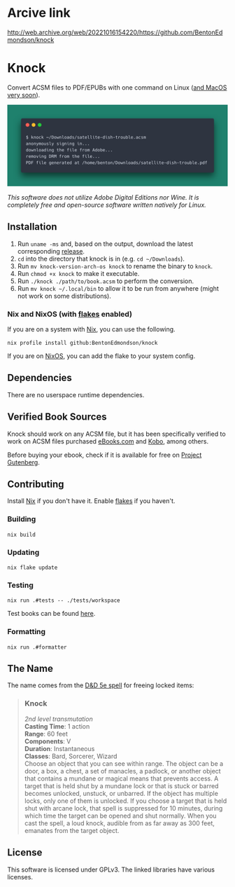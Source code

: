 # Arcive link
http://web.archive.org/web/20221016154220/https://github.com/BentonEdmondson/knock

# Knock

Convert ACSM files to PDF/EPUBs with one command on Linux ([and MacOS very soon](https://github.com/BentonEdmondson/knock/issues/58)).

![Demonstration of CLI usage](./assets/demo.png)

*This software does not utilize Adobe Digital Editions nor Wine. It is completely free and open-source software written natively for Linux.*

## Installation

1. Run `uname -ms` and, based on the output, download the latest corresponding [release](https://github.com/BentonEdmondson/knock/releases).
1. `cd` into the directory that knock is in (e.g. `cd ~/Downloads`).
1. Run `mv knock-version-arch-os knock` to rename the binary to `knock`.
1. Run `chmod +x knock` to make it executable.
1. Run `./knock ./path/to/book.acsm` to perform the conversion.
1. Run `mv knock ~/.local/bin` to allow it to be run from anywhere (might not work on some distributions).

### Nix and NixOS (with [flakes](https://nixos.wiki/wiki/Flakes) enabled)

If you are on a system with [Nix](https://github.com/NixOS/nix), you can use the following.

```
nix profile install github:BentonEdmondson/knock
```

If you are on [NixOS](https://github.com/NixOS/nixpkgs), you can add the flake to your system config.

## Dependencies

There are no userspace runtime dependencies.

## Verified Book Sources

Knock should work on any ACSM file, but it has been specifically verified to work on ACSM files purchased [eBooks.com](https://www.ebooks.com/en-us/) and [Kobo](https://www.kobo.com/us/en), among others.

Before buying your ebook, check if it is available for free on [Project Gutenberg](https://gutenberg.org/).

## Contributing

Install [Nix](https://github.com/NixOS/nix) if you don't have it. Enable [flakes](https://nixos.wiki/wiki/Flakes) if you haven't.

### Building

```
nix build
```

### Updating

```
nix flake update
```

### Testing

```
nix run .#tests -- ./tests/workspace
```

Test books can be found [here](https://www.adobe.com/solutions/ebook/digital-editions/sample-ebook-library.html).

### Formatting

```
nix run .#formatter
```

## The Name

The name comes from the [D&D 5e spell](https://roll20.net/compendium/dnd5e/Knock#content) for freeing locked items:

> ### Knock
> *2nd level transmutation*\
> **Casting Time**: 1 action\
> **Range**: 60 feet\
> **Components**: V\
> **Duration**: Instantaneous\
> **Classes**: Bard, Sorcerer, Wizard\
> Choose an object that you can see within range. The object can be a door, a box, a chest, a set of manacles, a padlock, or another object that contains a mundane or magical means that prevents access. A target that is held shut by a mundane lock or that is stuck or barred becomes unlocked, unstuck, or unbarred. If the object has multiple locks, only one of them is unlocked. If you choose a target that is held shut with arcane lock, that spell is suppressed for 10 minutes, during which time the target can be opened and shut normally. When you cast the spell, a loud knock, audible from as far away as 300 feet, emanates from the target object.

## License

This software is licensed under GPLv3. The linked libraries have various licenses.
